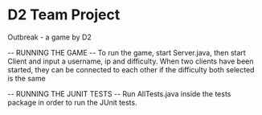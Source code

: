 # D2 Team Project
Outbreak - a game by D2

-- RUNNING THE GAME --
To run the game, start Server.java, then start Client and input a username, ip and difficulty. 
When two clients have been started, they can be connected to each other if the difficulty both selected is the same

-- RUNNING THE JUNIT TESTS --
Run AllTests.java inside the tests package in order to run the JUnit tests.
